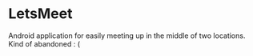 # LetsMeet

Android application for easily meeting up in the middle of two locations.  
Kind of abandoned : (

